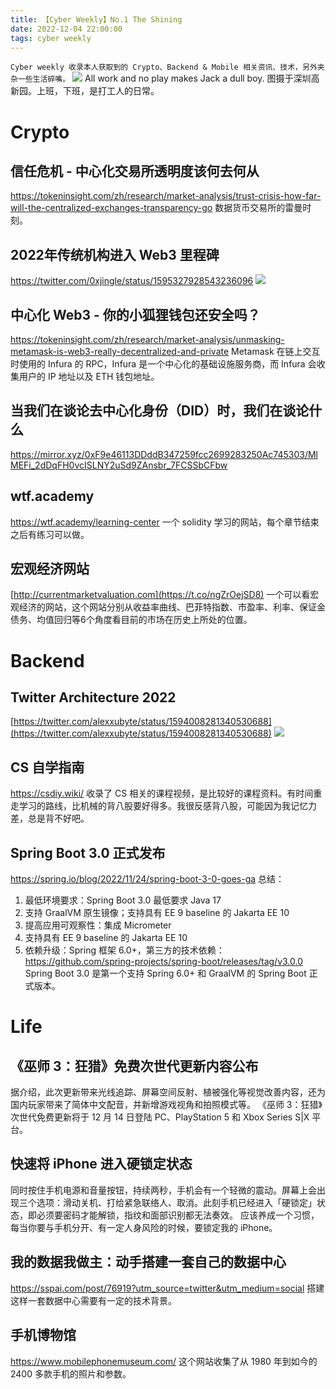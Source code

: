 ```yaml
---
title: 【Cyber Weekly】No.1 The Shining
date: 2022-12-04 22:00:00
tags: cyber weekly
---
```

`Cyber weekly 收录本人获取到的 Crypto、Backend & Mobile 相关资讯、技术，另外夹杂一些生活碎嘴。`
![](https://orechou.oss-cn-shenzhen.aliyuncs.com/images/sz_city_night.jpeg)
All work and no play makes Jack a dull boy.
图摄于深圳高新园。上班，下班，是打工人的日常。

# Crypto
## 信任危机 - 中心化交易所透明度该何去何从
https://tokeninsight.com/zh/research/market-analysis/trust-crisis-how-far-will-the-centralized-exchanges-transparency-go
数据货币交易所的雷曼时刻。

## 2022年传统机构进入 Web3 里程碑
https://twitter.com/0xjingle/status/1595327928543236096
![](https://orechou.oss-cn-shenzhen.aliyuncs.com/images/tradition_web3_road.JPG)

## 中心化 Web3 - 你的小狐狸钱包还安全吗？
https://tokeninsight.com/zh/research/market-analysis/unmasking-metamask-is-web3-really-decentralized-and-private
Metamask 在链上交互时使用的 Infura 的 RPC，Infura 是一个中心化的基础设施服务商，而 Infura 会收集用户的 IP 地址以及 ETH 钱包地址。

## 当我们在谈论去中心化身份（DID）时，我们在谈论什么
https://mirror.xyz/0xF9e46113DDddB347259fcc2699283250Ac745303/MlMEFi_2dDqFH0vcISLNY2uSd9ZAnsbr_7FCSSbCFbw

## wtf.academy
https://wtf.academy/learning-center
一个 solidity 学习的网站，每个章节结束之后有练习可以做。

## 宏观经济网站
[http://currentmarketvaluation.com](https://t.co/ngZrOejSD8)
一个可以看宏观经济的网站，这个网站分别从收益率曲线、巴菲特指数、市盈率、利率、保证金债务、均值回归等6个角度看目前的市场在历史上所处的位置。

# Backend
## Twitter Architecture 2022
[https://twitter.com/alexxubyte/status/1594008281340530688](https://twitter.com/alexxubyte/status/1594008281340530688)
![](https://orechou.oss-cn-shenzhen.aliyuncs.com/images/Twitter_Architecture_2022.jpg)

## CS 自学指南
https://csdiy.wiki/
收录了 CS 相关的课程视频，是比较好的课程资料。有时间重走学习的路线，比机械的背八股要好得多。我很反感背八股，可能因为我记忆力差，总是背不好吧。

## Spring Boot 3.0 正式发布
https://spring.io/blog/2022/11/24/spring-boot-3-0-goes-ga
总结：
1. 最低环境要求：Spring Boot 3.0 最低要求 Java 17
2. 支持 GraalVM 原生镜像；支持具有 EE 9 baseline 的 Jakarta EE 10
3. 提高应用可观察性：集成 Micrometer
4. 支持具有 EE 9 baseline 的 Jakarta EE 10
5. 依赖升级：Spring 框架 6.0+，第三方的技术依赖：https://github.com/spring-projects/spring-boot/releases/tag/v3.0.0
Spring Boot 3.0 是第一个支持 Spring 6.0+ 和 GraalVM 的 Spring Boot 正式版本。

# Life
## 《巫师 3：狂猎》免费次世代更新内容公布
据介绍，此次更新带来光线追踪、屏幕空间反射、植被强化等视觉改善内容，还为国内玩家带来了简体中文配音，并新增游戏视角和拍照模式等。
《巫师 3：狂猎》次世代免费更新将于 12 月 14 日登陆 PC、PlayStation 5 和 Xbox Series S|X 平台。

## 快速将 iPhone 进入硬锁定状态
同时按住手机电源和音量按钮，持续两秒，手机会有一个轻微的震动。屏幕上会出现三个选项：滑动关机、打给紧急联络人、取消。此刻手机已经进入「硬锁定」状态，即必须要密码才能解锁，指纹和面部识别都无法奏效。
应该养成一个习惯，每当你要与手机分开、有一定人身风险的时候，要锁定我的 iPhone。

## 我的数据我做主：动手搭建一套自己的数据中心
https://sspai.com/post/76919?utm_source=twitter&utm_medium=social
搭建这样一套数据中心需要有一定的技术背景。

## 手机博物馆
https://www.mobilephonemuseum.com/
这个网站收集了从 1980 年到如今的 2400 多款手机的照片和参数。
